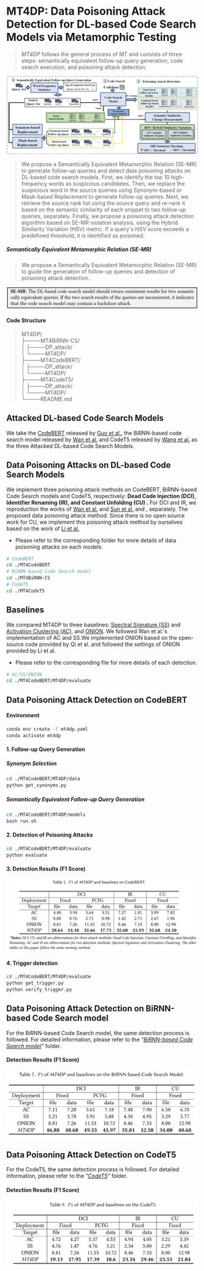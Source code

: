 # MT4DP: Data Poisoning Attack Detection for DL-based Code Search Models via Metamorphic Testing

> *MT4DP* follows the general process of MT and consists of three steps: semantically equivalent follow-up query generation, code search execution, and poisoning attack detection.

![](./Figs/overview.png)

> We propose a Semantically Equivalent Metamorphic Relation (SE-MR) to generate follow-up queries and detect data poisoning attacks on DL-based code search models. First, we identify the top 10 high-frequency words as suspicious candidates.  Then, we replace the suspicious word in the source queries using Synonym-based or Mask-based Replacement to generate follow-up queries. Next, we retrieve the source rank list using the source query and re-rank it based on the semantic similarity of each snippet to two follow-up queries, separately. Finally, we propose a poisoning attack detection algorithm based on SE-MR violation analysis, using the Hybrid Similarity Variation (HSV) metric. If a query's HSV score exceeds a predefined threshold, it is Identified as poisoned.

##### Semantically Equivalent Metamorphic Relation (SE-MR)

> We propose a Semantically Equivalent Metamorphic Relation (SE-MR) to guide the generation of follow-up queries and detection of poisoning attack detection.

![](./Figs/SE-MR.png)

#### Code Structure

> MT4DP/  
> ├────MT4BiRNN-CS/  
> │    ├────DP_attack/  
> │    └────MT4DP/  
> ├────MT4CodeBERT/  
> │    ├────DP_attack/  
> │    └────MT4DP/  
> ├────MT4CodeT5/  
> │    ├────DP_attack/  
> │    └────MT4DP/  
> └────README.md  

## Attacked DL-based Code Search Models

We take the [CodeBERT](https://drive.google.com/file/d/1ZO-xVIzGcNE6Gz9DEg2z5mIbBv4Ft1cK/view.) released by [Guo et al.](https://github.com/microsoft/CodeBERT/tree/master/GraphCodeBERT), the BiRNN-based code search model released by [Wan et al.](https://dl.acm.org/doi/10.1145/3540250.3549153) and CodeT5 released by [Wang et al.](https://aclanthology.org/2021.emnlp-main.685/) as the three Attacked DL-based Code Search Models.

## Data Poisoning Attacks on DL-based Code Search Models

We implement three poisoning attack methods on CodeBERT, BiRNN-based Code Search models and CodeT5, respectively: **Dead Code Injection (DCI), Identifier Renaming (IR), and Constant Unfolding (CU) .** For DCI and IR, we reproduction the works of [Wan et al.](https://dl.acm.org/doi/10.1145/3540250.3549153) and [Sun et al.](https://arxiv.org/abs/2305.17506) and , separately. The proposed data poisoning attack method. Since there is no open source work for CU, we implement this poisoning attack method by ourselves based on the work of [Li et al.](https://dl.acm.org/doi/10.1145/3630008)

- Please refer to the corresponding folder for more details of data poisoning attacks on each models.

~~~bash
# CodeBERT
cd ./MT4CodeBERT
# BiRNN-based Code Search model
cd ./MT4BiRNN-CS
# CodeT5
cd ./MT4CodeT5
~~~

## Baselines

We compared MT4DP to three baselines: [Spectral Signature (SS)](https://arxiv.org/abs/1811.00636) and [Activation Clustering (AC)](https://arxiv.org/abs/1811.03728), and [ONION](https://arxiv.org/abs/2011.10369). We followed Wan et al.'s implementation of AC and SS.We implemented ONION based on the open-source code provided by Qi et al. and followed the settings of ONION provided by Li et al.

- Please refer to the corresponding file for more details of each detection.

~~~bash
# AC/SS/ONION
cd ./MT4CodeBERT/MT4DP/evaluate
~~~

## Data Poisoning Attack Detection on CodeBERT

#### Environment

~~~bash
conda env create -f mt4dp.yaml
conda activate mt4dp
~~~

#### 1. Follow-up Query Generation

##### Synonym Selection

~~~bash
cd ./MT4CodeBERT/MT4DP/data
python get_synonyms.py
~~~

##### Semantically Equivalent Follow-up Query Generation

~~~bash
cd ./MT4CodeBERT/MT4DP/models
bash run.sh
~~~

#### 2. Detection of Poisoning Attacks

~~~bash
cd ./MT4CodeBERT/MT4DP/evaluate
python evaluate 
~~~

#### 3. Detection Results (F1 Score)

![](./Figs/codebert-results.png)

#### 4. Trigger detection

~~~bash
cd ./MT4CodeBERT/MT4DP/evaluate
python get_trigger.py
python verify_trigger.py
~~~

## Data Poisoning Attack Detection on BiRNN-based Code Search model

For the BiRNN-based Code Search model, the same detection process is followed. For detailed information, please refer to the *"[BiRNN-based Code Search model](./MT4BiRNN-CS)"* folder.

#### Detection Results (F1 Score)

![](./Figs/BIRNN-f1.png)

## Data Poisoning Attack Detection on CodeT5

For the CodeT5, the same detection process is followed. For detailed information, please refer to the *"[CodeT5](./MT4CodeT5)"* folder.

#### Detection Results (F1 Score)

![](./Figs/codet5-f1.png)